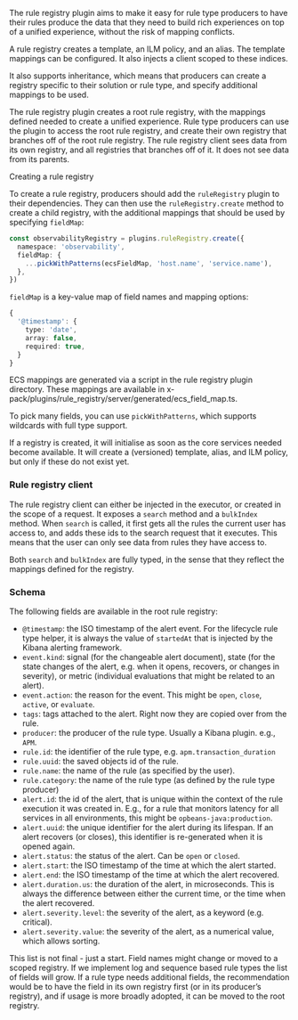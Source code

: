 The rule registry plugin aims to make it easy for rule type producers to have their rules produce the data that they need to build rich experiences on top of a unified experience, without the risk of mapping conflicts.

A rule registry creates a template, an ILM policy, and an alias. The template mappings can be configured. It also injects a client scoped to these indices.

It also supports inheritance, which means that producers can create a registry specific to their solution or rule type, and specify additional mappings to be used.

The rule registry plugin creates a root rule registry, with the mappings defined needed to create a unified experience. Rule type producers can use the plugin to access the root rule registry, and create their own registry that branches off of the root rule registry. The rule registry client sees data from its own registry, and all registries that branches off of it. It does not see data from its parents.

Creating a rule registry

To create a rule registry, producers should add the `ruleRegistry` plugin to their dependencies. They can then use the `ruleRegistry.create` method to create a child registry, with the additional mappings that should be used by specifying `fieldMap`:

```ts
const observabilityRegistry = plugins.ruleRegistry.create({
  namespace: 'observability',
  fieldMap: {
    ...pickWithPatterns(ecsFieldMap, 'host.name', 'service.name'),
  },
})
```

`fieldMap` is a key-value map of field names and mapping options:

```ts
{
  '@timestamp': {
    type: 'date',
    array: false,
    required: true,
  }
}
```

ECS mappings are generated via a script in the rule registry plugin directory. These mappings are available in x-pack/plugins/rule_registry/server/generated/ecs_field_map.ts.

To pick many fields, you can use `pickWithPatterns`, which supports wildcards with full type support.

If a registry is created, it will initialise as soon as the core services needed become available. It will create a (versioned) template, alias, and ILM policy, but only if these do not exist yet.

### Rule registry client

The rule registry client can either be injected in the executor, or created in the scope of a request. It exposes a `search` method and a `bulkIndex` method. When `search` is called, it first gets all the rules the current user has access to, and adds these ids to the search request that it executes. This means that the user can only see data from rules they have access to.

Both `search` and `bulkIndex` are fully typed, in the sense that they reflect the mappings defined for the registry.

### Schema

The following fields are available in the root rule registry:

- `@timestamp`: the ISO timestamp of the alert event. For the lifecycle rule type helper, it is always the value of `startedAt` that is injected by the Kibana alerting framework.
- `event.kind`: signal (for the changeable alert document), state (for the state changes of the alert, e.g. when it opens, recovers, or changes in severity), or metric (individual evaluations that might be related to an alert).
- `event.action`: the reason for the event. This might be `open`, `close`, `active`, or `evaluate`.
- `tags`: tags attached to the alert. Right now they are copied over from the rule.
- `producer`: the producer of the rule type. Usually a Kibana plugin. e.g., `APM`.
- `rule.id`: the identifier of the rule type, e.g. `apm.transaction_duration`
- `rule.uuid`: the saved objects id of the rule.
- `rule.name`: the name of the rule (as specified by the user).
- `rule.category`: the name of the rule type (as defined by the rule type producer)
- `alert.id`: the id of the alert, that is unique within the context of the rule execution it was created in. E.g., for a rule that monitors latency for all services in all environments, this might be `opbeans-java:production`.
- `alert.uuid`: the unique identifier for the alert during its lifespan. If an alert recovers (or closes), this identifier is re-generated when it is opened again.
- `alert.status`: the status of the alert. Can be `open` or `closed`.
- `alert.start`: the ISO timestamp of the time at which the alert started.
- `alert.end`: the ISO timestamp of the time at which the alert recovered. 
- `alert.duration.us`: the duration of the alert, in microseconds. This is always the difference between either the current time, or the time when the alert recovered. 
- `alert.severity.level`: the severity of the alert, as a keyword (e.g. critical).
- `alert.severity.value`: the severity of the alert, as a numerical value, which allows sorting.

This list is not final - just a start. Field names might change or moved to a scoped registry. If we implement log and sequence based rule types the list of fields will grow. If a rule type needs additional fields, the recommendation would be to have the field in its own registry first (or in its producer’s registry), and if usage is more broadly adopted, it can be moved to the root registry.
